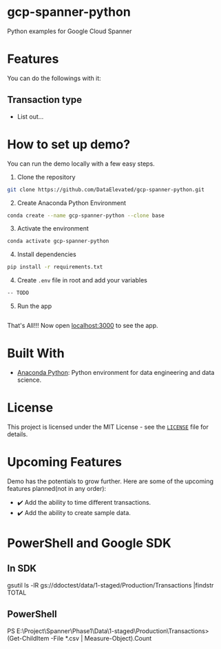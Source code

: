 # gcp-spanner-python
Python examples for Google Cloud Spanner


# Features
You can do the followings with it:

## Transaction type
 - List out...

# How to set up demo?
You can run the demo locally with a few easy steps.

1. Clone the repository

```bash
git clone https://github.com/DataElevated/gcp-spanner-python.git
```

2. Create Anaconda Python Environment

```bash
conda create --name gcp-spanner-python --clone base
```

3. Activate the environment

```bash
conda activate gcp-spanner-python
```

4. Install dependencies

```bash
pip install -r requirements.txt
```

4. Create `.env` file in root and add your variables

```bash
-- TODO
```

5. Run the app

```bash

```

That's All!!! Now open [localhost:3000](http://localhost:3000/) to see the app.

# Built With
- [Anaconda Python](https://www.anaconda.com/products/individual?modal=nucleus): Python environment for data engineering and data science. 

# License
This project is licensed under the MIT License - see the [`LICENSE`](LICENSE) file for details.

# Upcoming Features
Demo has the potentials to grow further. Here are some of the upcoming features planned(not in any order):

- ✔️ Add the ability to time different transactions.
- ✔️ Add the ability to create sample data.

# PowerShell and Google SDK
## In SDK
gsutil ls -lR gs://ddoctest/data/1-staged/Production/Transactions |findstr TOTAL

## PowerShell
PS E:\Project\Spanner\Phase1\Data\1-staged\Production\Transactions> (Get-ChildItem -File *.csv | Measure-Object).Count